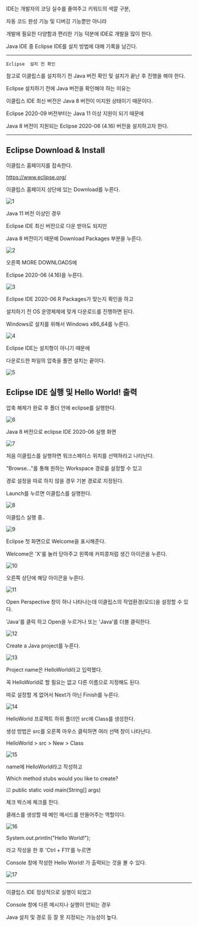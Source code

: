 IDE는 개발자의 코딩 실수를 줄여주고 키워드의 색깔 구분,

자동 코드 완성 기능 및 디버깅 기능뿐만 아니라

개발에 필요한 다양함과 편리한 기능 덕분에 IDE로 개발을 많이 한다.

Java IDE 중 Eclipse IDE를 설치 방법에 대해 기록을 남긴다.

<hr>

```
Eclipse  설치 전 확인
```

참고로 이클립스를 설치하기 전 Java 버전 확인 및 설치가 끝난 후 진행을 해야 한다.

Eclipse 설치하기 전에 Java 버전을 확인해야 하는 이유는 

이클립스 IDE 최신 버전은 Java 8 버전이 미지원 상태이기 때문이다.

Eclipse 2020-09 버전부터는 Java 11 이상 지원이 되기 때문에

Java 8 버전이 지원되는 Eclipse 2020-06 (4.16) 버전을 설치하고자 한다.

<hr>

## Eclipse Download & Install

이클립스 홈페이지를 접속한다.

https://www.eclipse.org/


이클립스 홈페이지 상단에 있는 Download를 누른다.

![1](https://user-images.githubusercontent.com/60464237/152646102-264cc86f-d549-4a00-bc4e-5b23e5bb021b.jpg)


Java 11 버전 이상인 경우

Eclipse IDE 최신 버전으로 다운 받아도 되지만

Java 8 버전이기 때문에 Download Packages 부분을 누른다.

![2](https://user-images.githubusercontent.com/60464237/152646103-1afae8cf-a38d-41a2-bf59-07c37cd2d104.jpg)


오른쪽 MORE DOWNLOADS에

Eclipse 2020-06 (4.16)을 누른다.

![3](https://user-images.githubusercontent.com/60464237/152646104-736b0747-a7dc-4a3a-add1-c0fdbb6a08f0.jpg)

 
Eclipse IDE 2020-06 R Packages가 맞는지 확인을 하고

설치하기 전 OS 운영체제에 맞게 다운로드를 진행하면 된다.

Windows로 설치를 위해서 Windows x86_64를 누른다.

![4](https://user-images.githubusercontent.com/60464237/152646105-54920b3d-03d2-4dbc-985d-85268ccd9de1.jpg)


Eclipse IDE는 설치형이 아니기 때문에 

다운로드한 파일의 압축을 풀면 설치는 끝이다.

![5](https://user-images.githubusercontent.com/60464237/152646107-13b04ce1-ec8e-458c-ad4a-63a3fd342d0f.jpg)


## Eclipse IDE 실행 및 Hello World! 출력

압축 해제가 완료 후 폴더 안에 eclipse를 실행한다.

![6](https://user-images.githubusercontent.com/60464237/152646109-aa36996f-fa83-43bd-92d3-5975e7080eb2.jpg)


Java 8 버전으로 eclipse IDE 2020-06 실행 화면

![7](https://user-images.githubusercontent.com/60464237/152646112-c7647ec4-b240-4a9d-865a-4bfb7a137865.jpg)


처음 이클립스를 실행하면 워크스페이스 위치를 선택하라고 나타난다.

"Browse..."를 통해 원하는 Workspace 경로를 설정할 수 있고

경로 설정을 따로 하지 않을 경우 기본 경로로 지정된다.

Launch를 누르면 이클립스를 실행한다.

![8](https://user-images.githubusercontent.com/60464237/152646113-f57cc5f6-b17b-41c6-8174-1376f13bf405.jpg)


이클립스 실행 중..

![9](https://user-images.githubusercontent.com/60464237/152646114-c9db68c0-5f0b-4fea-869d-4ddef2b1d28c.jpg)


Eclipse 첫 화면으로 Welcome을 표시해준다.

Welcome은 'X'를 눌러 닫아주고 왼쪽에 커피콩처럼 생긴 아이콘을 누른다.

![10](https://user-images.githubusercontent.com/60464237/152646115-7fabfafa-66b4-4fa5-9d53-0c7277445b69.jpg)


오른쪽 상단에 해당 아이콘을 누른다.

![11](https://user-images.githubusercontent.com/60464237/152646116-7bf359b6-b589-4741-8014-bb5caf9d4cd1.jpg)


Open Perspective 창이 하나 나타나는데 이클립스의 작업환경(모드)을 설정할 수 있다.

'Java'를 클릭 하고 Open을 누르거나 또는 'Java'를 더블 클릭한다.

![12](https://user-images.githubusercontent.com/60464237/152646120-20819c93-80f8-4977-8d8a-0abc40330cbc.jpg)


Create a Java project를 누른다.

![13](https://user-images.githubusercontent.com/60464237/152646121-b7db2ed1-bfb3-4463-84ce-ef868bf019d8.jpg)


Project name은 HelloWorld라고 입력했다.

꼭 HelloWorld로 할 필요는 없고 다른 이름으로 지정해도 된다.

따로 설정할 게 없어서 Next가 아닌 Finish를 누른다.

![14](https://user-images.githubusercontent.com/60464237/152646122-a26a5058-94b0-4137-8976-eeda768c7f81.jpg)


HelloWorld 프로젝트 하위 폴더인 src에 Class를 생성한다.

생성 방법은 src를 오른쪽 마우스 클릭하면 여러 선택 창이 나타난다.

HelloWorld > src > New > Class 

![15](https://user-images.githubusercontent.com/60464237/152646123-efc25f8e-4837-48ea-a477-fec983c08f0b.jpg)


name에 HelloWorld라고 작성하고

Which method stubs would you like to create?

☑ public static void main(String[] args)

체크 박스에 체크를 한다.


클래스를 생성할 때 메인 메서드를 만들어주는 역할이다.

![16](https://user-images.githubusercontent.com/60464237/152646124-ab7eac17-450f-4468-847b-14e8edf75847.jpg)


System.out.println("Hello World!");

라고 작성을 한 후 'Ctrl + F11'를 누르면 

Console 창에 작성한 Hello World! 가 출력되는 것을 볼 수 있다.

![17](https://user-images.githubusercontent.com/60464237/152646125-70499c2d-a165-45e0-99a6-fa9aaf2c78d4.jpg)

<hr>


이클립스 IDE 정상적으로 실행이 되었고

Console 창에 다른 메시지나 실행이 안되는 경우

Java 설치 및 경로 등 잘 못 지정되는 가능성이 높다.
